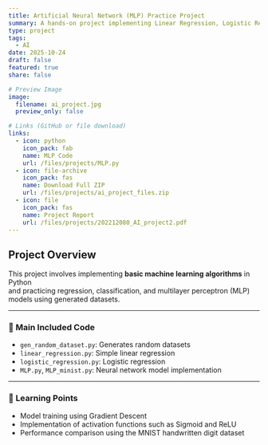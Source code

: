 ```yaml
---
title: Artificial Neural Network (MLP) Practice Project
summary: A hands-on project implementing Linear Regression, Logistic Regression, and Multilayer Perceptron (MLP) using Python
type: project
tags:
  - AI
date: 2025-10-24
draft: false
featured: true
share: false

# Preview Image
image:
  filename: ai_project.jpg
  preview_only: false

# Links (GitHub or file download)
links:
  - icon: python
    icon_pack: fab
    name: MLP Code
    url: /files/projects/MLP.py
  - icon: file-archive
    icon_pack: fas
    name: Download Full ZIP
    url: /files/projects/ai_project_files.zip
  - icon: file
    icon_pack: fas
    name: Project Report
    url: /files/projects/202212080_AI_project2.pdf
---
```


<style>
  .article-style p, 
  .article-style li {
    text-align: justify;
  }
</style>

## Project Overview
This project involves implementing **basic machine learning algorithms** in Python  
and practicing regression, classification, and multilayer perceptron (MLP) models using generated datasets.

---

### 📘 Main Included Code
- `gen_random_dataset.py`: Generates random datasets  
- `linear_regression.py`: Simple linear regression  
- `logistic_regression.py`: Logistic regression  
- `MLP.py`, `MLP_minist.py`: Neural network model implementation  

---

### 🧠 Learning Points
- Model training using Gradient Descent  
- Implementation of activation functions such as Sigmoid and ReLU  
- Performance comparison using the MNIST handwritten digit dataset